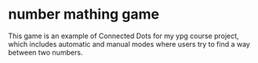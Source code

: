 # number mathing game
 This game is an example of Connected Dots for my ypg course project, which includes automatic and manual modes where users try to find a way between two numbers.
